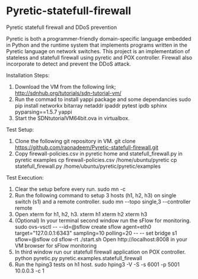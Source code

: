 # Pyretic-statefull-firewall
Pyretic statefull firewall and DDoS prevention

Pyretic is both a programmer-friendly domain-specific language embedded in Python and 
the runtime system that implements programs written in the Pyretic language on network 
switches.
This project is an implementation of stateless and statefull firewall using pyretic and 
POX controller. Firewall also incorporate to detect and prevent the DDoS attack.

Installation Steps:

1) Download the VM from the following link;
   http://sdnhub.org/tutorials/sdn-tutorial-vm/
2) Run the commad to install yappi package and some dependancies
   sudo pip install networkx bitarray netaddr ipaddr pytest ipdb sphinx pyparsing==1.5.7 yappi
3) Start the SDNtutorialVM64bit.ova in virtualbox.

Test Setup:

1) Clone the following git repository in VM.
   git clone https://github.com/raonadeem/Pyretic-statefull-firewall.git
2) Copy firewall-policies.csv in pyretic home and statefull_firewall.py in pyretic examples
   cp firewall-policies.csv /home/ubuntu/pyretic
   cp statefull_firewall.py /home/ubuntu/pyretic/pyretic/examples

Test Execution:

1) Clear the setup before every run.
   sudo mn -c
2) Run the following command to setup 3 hosts (h1, h2, h3) on single switch (s1) and a remote controller.
   sudo mn  --topo single,3 --controller remote
3) Open xterm for h1, h2, h3.
   xterm h1
   xterm h2
   xterm h3
4) (Optional) In your terminal second window run the sFlow for monitoring.
   sudo ovs-vsctl -- --id=@sflow create sflow agent=eth0  target=\"127.0.0.1:6343\" sampling=10 polling=20 -- -- set bridge s1 sflow=@sflow
   cd sflow-rt
   ./start.sh
   Open http://localhost:8008 in your VM browser for sFlow monitoring
5) In third window run our statefull firewall application on POX controller.
   python pyretic.py pyretic.examples.statefull_firewall
6) Run the hping3 tests on h1 host.
   sudo hping3 -V -S -s 6001 -p 5001 10.0.0.3 -c 1
